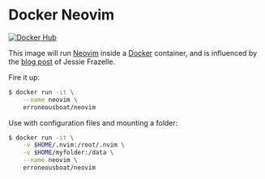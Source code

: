 # Docker Neovim

[![Docker Hub](https://img.shields.io/badge/docker-erroneousboat%2Fneovim-blue.svg)](https://registry.hub.docker.com/u/erroneousboat/neovim/)

This image will run [Neovim](http://neovim.org/) inside a 
[Docker](https://www.docker.com/) container, and is influenced by the
[blog post](https://blog.jessfraz.com/posts/docker-containers-on-the-desktop.html)
of Jessie Frazelle.

Fire it up:
```bash
$ docker run -it \
    --name neovim \
    erroneousboat/neovim
```

Use with configuration files and mounting a folder:
```bash
$ docker run -it \
    -v $HOME/.nvim:/root/.nvim \
    -v $HOME/myfolder:/data \
    --name neovim \
    erroneousboat/neovim
```